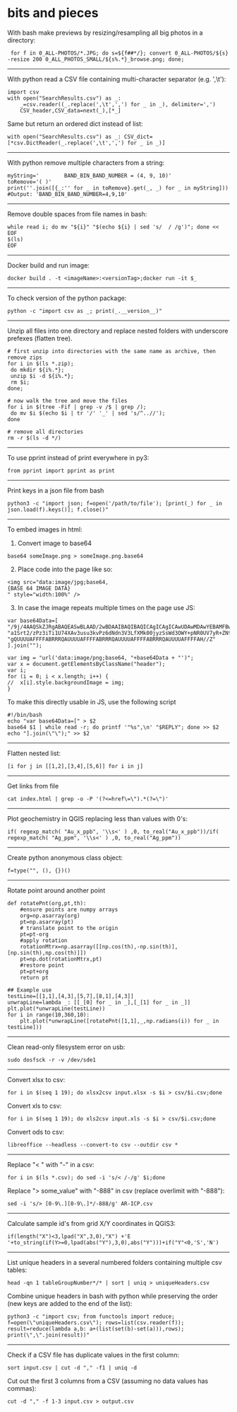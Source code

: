 # bits and pieces

With bash make previews by resizing/resampling all big photos in a directory:

     for f in 0_ALL-PHOTOS/*.JPG; do s=${f##*/}; convert 0_ALL-PHOTOS/${s} -resize 200 0_ALL_PHOTOS_SMALL/${s%.*}_browse.png; done;

-------------
With python read a CSV file containing multi-character separator (e.g. ',\t'):
```
import csv
with open("SearchResults.csv") as _:
    _=csv.reader((_.replace(',\t',',') for _ in _), delimiter=',')
    CSV_header,CSV_data=next(_),[*_]
```
Same but return an ordered dict instead of list:

    with open("SearchResults.csv") as _: CSV_dict=[*csv.DictReader(_.replace(',\t',',') for _ in _)]

--------------
With python remove multiple characters from a string:
```
myString='        BAND_BIN_BAND_NUMBER = (4, 9, 10)'
toRemove='( )'
print(''.join([{_:'' for _ in toRemove}.get(_, _) for _ in myString]))
#Output: 'BAND_BIN_BAND_NUMBER=4,9,10'
```
--------------
Remove double spaces from file names in bash:
```
while read i; do mv "${i}" "$(echo ${i} | sed 's/  / /g')"; done << EOF
$(ls)
EOF
```
--------------
Docker build and run image:
```
docker build . -t <imageName>:<versionTag>;docker run -it $_
```
--------------
To check version of the python package:
```
python -c "import csv as _; print(_.__version__)"
```
--------------
Unzip all files into one directory and replace nested folders with underscore prefexes (flatten tree).
```
# first unzip into directories with the same name as archive, then remove zips
for i in $(ls *.zip);
 do mkdir ${i%.*};
 unzip $i -d ${i%.*};
 rm $i;
done;

# now walk the tree and move the files
for i in $(tree -Fif | grep -v /$ | grep /);
 do mv $i $(echo $i | tr '/' '_' | sed 's/^..//');
done

# remove all directories
rm -r $(ls -d */)
```
--------------
To use pprint instead of print everywhere in py3:
```
from pprint import pprint as print
```
--------------
Print keys in a json file from bash
```
python3 -c "import json; f=open('/path/to/file'); [print(_) for _ in json.load(f).keys()]; f.close()"
```
--------------
To embed images in html: 

1. Convert image to base64
```
base64 someImage.png > someImage.png.base64
```
2. Place code into the page like so:
```
<img src="data:image/jpg;base64,
{BASE 64 IMAGE DATA}
" style="width:100%" />
```
3. In case the image repeats multiple times on the page use JS:
```
var base64Data=[
"/9j/4AAQSkZJRgABAQEASwBLAAD/2wBDAAIBAQIBAQICAgICAgICAwUDAwMDAwYEBAMFBwYHBwcG",
"a1Srt2/zPz3iTi1U74XAv3usu3kvPz6dNdn3V3LfXMk00jyzSsWd3OWY+pNR0UV7yR+ZNtu7Ciii",
"gQUUUUAFFFFABRRRQAUUUUAFFFFABRRRQAUUUUAFFFFABRRRQAUUUUAFFFFAH//Z"
].join("");

var img = "url('data:image/png;base64, "+base64Data + "')";
var x = document.getElementsByClassName("header");
var i;
for (i = 0; i < x.length; i++) {
//  x[i].style.backgroundImage = img;
} 
```
To make this directly usable in JS, use the following script
```
#!/bin/bash
echo "var base64Data=[" > $2
base64 $1 | while read -r; do printf '"%s",\n' "$REPLY"; done >> $2
echo "].join(\"\");" >> $2
```
--------------
Flatten nested  list:
```
[i for j in [[1,2],[3,4],[5,6]] for i in j]
```
--------------
Get links from file
```
cat index.html | grep -o -P '(?<=href\=\").*(?=\")'
```
--------------
Plot geochemistry in QGIS replacing less than values with 0's:
```
if( regexp_match( "Au_x_ppb", '\\s<' ) ,0, to_real("Au_x_ppb"))/if( regexp_match( "Ag_ppm", '\\s<' ) ,0, to_real("Ag_ppm"))
```
--------------
Create python anonymous class object:
```
f=type("", (), {})()
```
--------------
Rotate point around another point
```
def rotatePnt(org,pt,th):
    #ensure points are numpy arrays
    org=np.asarray(org)
    pt=np.asarray(pt)
    # translate point to the origin
    pt=pt-org
    #apply rotation
    rotationMtrx=np.asarray([[np.cos(th),-np.sin(th)],[np.sin(th),np.cos(th)]])
    pt=np.dot(rotationMtrx,pt)
    #restore point
    pt=pt+org
    return pt

## Example use
testLine=[[1,1],[4,3],[5,7],[8,1],[4,3]]
unwrapLine=lambda _: [[_[0] for _ in _],[_[1] for _ in _]]
plt.plot(*unwrapLine(testLine))
for i in range(10,360,10):
    plt.plot(*unwrapLine([rotatePnt([1,1],_,np.radians(i)) for _ in testLine]))
```
--------------
Clean read-only filesystem error on usb:
```
sudo dosfsck -r -v /dev/sde1
```
--------------
Convert xlsx to csv:
```
for i in $(seq 1 19); do xlsx2csv input.xlsx -s $i > csv/$i.csv;done
```
Convert xls to csv:
```
for i in $(seq 1 19); do xls2csv input.xls -s $i > csv/$i.csv;done

```
Convert ods to csv:
```
libreoffice --headless --convert-to csv --outdir csv *
```
--------------
Replace "< " with "-" in a csv:
```
for i in $(ls *.csv); do sed -i 's/< /-/g' $i;done
```
Replace "> some_value" with "-888" in csv (replace overlimit with "-888"):
```
sed -i 's/> [0-9\.][0-9\.]*/-888/g' AR-ICP.csv 
```
--------------
Calculate sample id's from grid X/Y coordinates in QGIS3:
```
if(length("X")<3,lpad("X",3,0),"X") +'E '+to_string(if(Y>=0,lpad(abs("Y"),3,0),abs("Y")))+if("Y"<0,'S','N')
```
--------------
List unique headers in a several numbered folders containing multiple csv tables:
```
head -qn 1 tableGroupNumber*/* | sort | uniq > uniqueHeaders.csv
```
Combine unique headers in bash with python while preserving the order (new keys are added to the end of the list):
```
python3 -c "import csv; from functools import reduce; f=open(\"uniqueHeaders.csv\"); rows=list(csv.reader(f)); result=reduce(lambda a,b: a+(list(set(b)-set(a))),rows); print(\",\".join(result))"
```
--------------
Check if a CSV file has duplicate values in the first column:
```
sort input.csv | cut -d "," -f1 | uniq -d
```
Cut out the first 3 columns from a CSV (assuming no data values has commas):
```
cut -d "," -f 1-3 input.csv > output.csv
```
